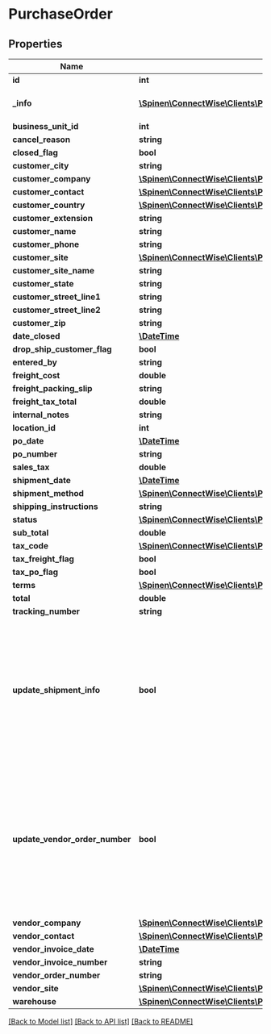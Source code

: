 # PurchaseOrder

## Properties
Name | Type | Description | Notes
------------ | ------------- | ------------- | -------------
**id** | **int** |  | [optional] 
**_info** | [**\Spinen\ConnectWise\Clients\Procurement\Spinen\ConnectWise\Clients\Procurement\Model\Metadata**](Metadata.md) | Metadata of the entity | [optional] 
**business_unit_id** | **int** |  | [optional] 
**cancel_reason** | **string** |  | [optional] 
**closed_flag** | **bool** |  | [optional] 
**customer_city** | **string** |  | [optional] 
**customer_company** | [**\Spinen\ConnectWise\Clients\Procurement\Spinen\ConnectWise\Clients\Procurement\Model\CompanyReference**](CompanyReference.md) |  | [optional] 
**customer_contact** | [**\Spinen\ConnectWise\Clients\Procurement\Spinen\ConnectWise\Clients\Procurement\Model\ContactReference**](ContactReference.md) |  | [optional] 
**customer_country** | [**\Spinen\ConnectWise\Clients\Procurement\Spinen\ConnectWise\Clients\Procurement\Model\CountryReference**](CountryReference.md) |  | [optional] 
**customer_extension** | **string** |  | [optional] 
**customer_name** | **string** |  | [optional] 
**customer_phone** | **string** |  | [optional] 
**customer_site** | [**\Spinen\ConnectWise\Clients\Procurement\Spinen\ConnectWise\Clients\Procurement\Model\SiteReference**](SiteReference.md) |  | [optional] 
**customer_site_name** | **string** |  | [optional] 
**customer_state** | **string** |  | [optional] 
**customer_street_line1** | **string** |  | [optional] 
**customer_street_line2** | **string** |  | [optional] 
**customer_zip** | **string** |  | [optional] 
**date_closed** | [**\DateTime**](\DateTime.md) |  | [optional] 
**drop_ship_customer_flag** | **bool** |  | [optional] 
**entered_by** | **string** |  | [optional] 
**freight_cost** | **double** |  | [optional] 
**freight_packing_slip** | **string** |  | [optional] 
**freight_tax_total** | **double** |  | [optional] 
**internal_notes** | **string** |  | [optional] 
**location_id** | **int** |  | 
**po_date** | [**\DateTime**](\DateTime.md) |  | [optional] 
**po_number** | **string** |  | [optional] 
**sales_tax** | **double** |  | [optional] 
**shipment_date** | [**\DateTime**](\DateTime.md) |  | [optional] 
**shipment_method** | [**\Spinen\ConnectWise\Clients\Procurement\Spinen\ConnectWise\Clients\Procurement\Model\ShipmentMethodReference**](ShipmentMethodReference.md) |  | [optional] 
**shipping_instructions** | **string** |  | [optional] 
**status** | [**\Spinen\ConnectWise\Clients\Procurement\Spinen\ConnectWise\Clients\Procurement\Model\PurchaseOrderStatusReference**](PurchaseOrderStatusReference.md) |  | 
**sub_total** | **double** |  | [optional] 
**tax_code** | [**\Spinen\ConnectWise\Clients\Procurement\Spinen\ConnectWise\Clients\Procurement\Model\TaxCodeReference**](TaxCodeReference.md) |  | [optional] 
**tax_freight_flag** | **bool** |  | [optional] 
**tax_po_flag** | **bool** |  | [optional] 
**terms** | [**\Spinen\ConnectWise\Clients\Procurement\Spinen\ConnectWise\Clients\Procurement\Model\BillingTermsReference**](BillingTermsReference.md) |  | 
**total** | **double** |  | [optional] 
**tracking_number** | **string** |  | [optional] 
**update_shipment_info** | **bool** | Determines whether or not to update all of the shipment info for each associated line item when new shipment info is passed in | [optional] 
**update_vendor_order_number** | **bool** | Determines whether or not to update vendor order number for each associated line item when new vendor order number is passed in | [optional] 
**vendor_company** | [**\Spinen\ConnectWise\Clients\Procurement\Spinen\ConnectWise\Clients\Procurement\Model\CompanyReference**](CompanyReference.md) |  | 
**vendor_contact** | [**\Spinen\ConnectWise\Clients\Procurement\Spinen\ConnectWise\Clients\Procurement\Model\ContactReference**](ContactReference.md) |  | [optional] 
**vendor_invoice_date** | [**\DateTime**](\DateTime.md) |  | [optional] 
**vendor_invoice_number** | **string** |  | [optional] 
**vendor_order_number** | **string** |  | [optional] 
**vendor_site** | [**\Spinen\ConnectWise\Clients\Procurement\Spinen\ConnectWise\Clients\Procurement\Model\SiteReference**](SiteReference.md) |  | [optional] 
**warehouse** | [**\Spinen\ConnectWise\Clients\Procurement\Spinen\ConnectWise\Clients\Procurement\Model\WarehouseReference**](WarehouseReference.md) |  | [optional] 

[[Back to Model list]](../README.md#documentation-for-models) [[Back to API list]](../README.md#documentation-for-api-endpoints) [[Back to README]](../README.md)


